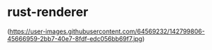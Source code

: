# rust-renderer
(https://user-images.githubusercontent.com/64569232/142799806-45666959-2bb7-40e7-8fdf-edc056bb69f7.jpg)
